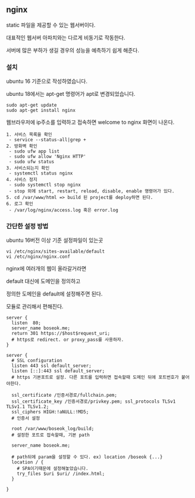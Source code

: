 ## nginx

static 파일을 제공할 수 있는 웹서버이다.

대표적인 웹서버 아파치와는 다르게 비동기로 작동한다.

서버에 많은 부하가 생길 경우의 성능을 예측하기 쉽게 해준다.

### 설치

ubuntu 16 기준으로 작성하였습니다.

ubuntu 18에서는 apt-get 명령어가 apt로 변경되었습니다.

```
sudo apt-get update
sudo apt-get install nginx
```
웹브라우저에 ip주소를 입력하고 접속하면 welcome to nginx 화면이 나온다.

```
1. 서비스 목록을 확인
 - service --status-all|grep +
2. 방화벽 확인
 - sudo ufw app list
 - sudo ufw allow 'Nginx HTTP'
 - sudo ufw status
3. 서비스되는지 확인
 - systemctl status nginx
4. 서비스 정지
 - sudo systemctl stop nginx
 - stop 외에 start, restart, reload, disable, enable 명령어가 있다.
5. cd /var/www/html => build 된 project를 deploy하면 된다.
6. 로그 확인
 - /var/log/nginx/access.log 혹은 error.log 
```

### 간단한 설정 방법

ubuntu 16버전 이상 기준 설정파일이 있는곳
```
vi /etc/nginx/sites-available/default
vi /etc/nginx/nginx.conf
```
nginx에 여러개의 웹이 올라갈거라면

default 대신에 도메인을 정의하고

정의한 도메인을 default에 설정해주면 된다.

모듈로 관리해서 편해진다.
```nginx
server {
  listen  80;
  server_name boseok.me;
  return 301 https://$host$request_uri;
  # https로 redirect. or proxy_pass를 사용하자.
}

server {
  # SSL configuration
  listen 443 ssl default_server;
  listen [::]:443 ssl default_server;
  # https 기본포트로 설정. 다른 포트를 입력하면 접속할때 도메인 뒤에 포트번호가 붙어야한다.

  ssl_certificate /인증서경로/fullchain.pem;
  ssl_certificate_key /인증서경로/privkey.pem; ssl_protocols TLSv1 TLSv1.1 TLSv1.2;
  ssl_ciphers HIGH:!aNULL:!MD5;
  # 인증서 설정

  root /var/www/boseok_log/build;
  # 설정한 포트로 접속할때, 기본 path

  server_name boseok.me;

  # path뒤에 param을 설정할 수 있다. ex) location /boseok {...} 
  location / { 
    # SPA이기때문에 설정해놓았습니다.
    try_files $uri $uri/ /index.html;
  }

}
```
